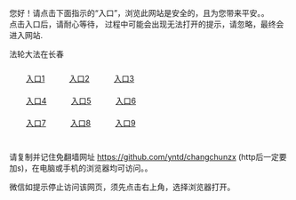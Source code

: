 您好！请点击下面指示的“入口”，浏览此网站是安全的，且为您带来平安。。 <br/>
点击入口后，请耐心等待， 过程中可能会出现无法打开的提示，请忽略，最终会进入网站. </br>

法轮大法在长春<br/>
<div style="padding:10px"><a style="margin:20px" target="_blank" href="https://d14f5c24niq3ub.cloudfront.net/2Qpsp?cmguiwkx" id="ccLink1" rel="nofollow">入口1</a> <a target="_blank" style="margin:20px" href="https://d2mhpprxl420cy.cloudfront.net/2Qpsp?jlobskdr" id="ccLink2" rel="nofollow">入口2</a> <a style="margin:20px" target="_blank" href="https://dnxwqrjj0why0.cloudfront.net/2Qpsp?utpeir" id="ccLink3" rel="nofollow">入口3</a></div>

<div style="padding:10px" ><a style="margin:20px" target="_blank" href="https://d14f5c24niq3ub.cloudfront.net/2Qpsp?cmguiwkx" id="ccLink4" rel="nofollow">入口4</a> <a style="margin:20px" href="https://d2mhpprxl420cy.cloudfront.net/2Qpsp?jlobskdr" target="_blank" id="ccLink5" rel="nofollow">入口5</a> <a style="margin:20px" href="https://dnxwqrjj0why0.cloudfront.net/2Qpsp?utpeir" target="_blank" id="ccLink6" rel="nofollow">入口6</a></div>

<div style="padding:10px"><a style="margin:20px" target="_blank" href="https://d14f5c24niq3ub.cloudfront.net/2Qpsp?cmguiwkx" id="ccLink7" rel="nofollow">入口7</a> <a style="margin:20px" href="https://d2mhpprxl420cy.cloudfront.net/2Qpsp?jlobskdr" target="_blank" id="ccLink8" rel="nofollow">入口8</a> <a style="margin:20px" target="_blank" href="https://dnxwqrjj0why0.cloudfront.net/2Qpsp?utpeir" id="ccLink9" rel="nofollow">入口9</a></div>

<br/>



请复制并记住免翻墙网址 https://github.com/yntd/changchunzx (http后一定要加s)，在电脑或手机的浏览器均可访问。。<br/>

微信如提示停止访问该网页，须先点击右上角，选择浏览器打开。
